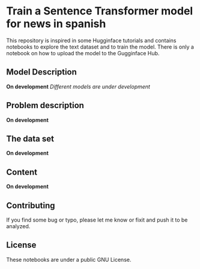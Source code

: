 # Train a Sentence Transformer model for news in spanish

This repository is inspired in some Hugginface tutorials and contains notebooks to explore the text dataset and to train the model. There is only a notebook on how to upload the model to the Gugginface Hub.

## Model Description
**On development**
*Different models are under development*

## Problem description
**On development**

## The data set
**On development**

## Content

**On development**

## Contributing
If you find some bug or typo, please let me know or fixit and push it to be analyzed. 

## License

These notebooks are under a public GNU License.